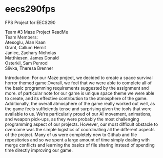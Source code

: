 eecs290fps
==========

FPS Project for EECS290

Team #3 Maze Project ReadMe   
Team Members:  
Atesoglu, Alan Kaan  
Grant, Callum Hernit  
Janice, Zachary Nicholas  
Matthiesen, James Donald  
Osterkil, Sam Penrod  
Slivka, Theresa Brenner  

Introduction:
For our Maze project, we decided to create a space survival horror themed game.Overall, we feel that we were able to complete all of the basic programming requirements suggested by the assignment and more. of particular note for our game is unique space theme we were able to create, and its effective contribution to the atmosphere of the game. Additionally, the overall atmosphere of the game really worked out well, as the game feels sufficiently tense and surprising given the tools that were available to us. We're particularly proud of our AI movement, animations, and weapon pick-ups, as they were probably the most challenging programming aspect of our projects. However, our most difficult obstacle to overcome was the simple logistics of coordinating all the different aspects of the project. Many of us were completely new to Github and file repositories and so we spent a large amount of time simply dealing with merge conflicts and learning the basics of file sharing instead of spending time directly improving our game.
